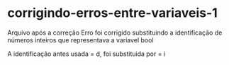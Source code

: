 # corrigindo-erros-entre-variaveis-1

Arquivo após a correção
Erro foi corrigido substituindo a identificação de números inteiros que representava a variavel bool 

A identificação antes usada = d, foi substituida por = i
